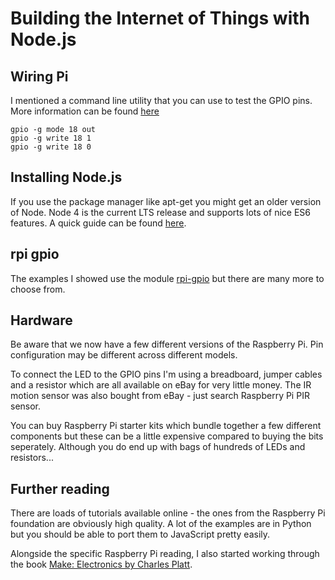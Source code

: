 
# Building the Internet of Things with Node.js

## Wiring Pi

I mentioned a command line utility that you can use to test the GPIO pins. More information can be found [here](https://projects.drogon.net/raspberry-pi/wiringpi/the-gpio-utility/)
```
gpio -g mode 18 out
gpio -g write 18 1
gpio -g write 18 0
```

## Installing Node.js

If you use the package manager like apt-get you might get an older version of Node. Node 4 is the current LTS release and supports lots of nice ES6 features. A quick guide can be found [here](http://blog.wia.io/installing-node-js-v4-0-0-on-a-raspberry-pi/).

## rpi  gpio

The examples I showed use the module [rpi-gpio](https://www.npmjs.com/package/rpi-gpio) but there are many more to choose from.

## Hardware

Be aware that we now have a few different versions of the Raspberry Pi. Pin configuration may be different across different models.

To connect the LED to the GPIO pins I'm using a breadboard, jumper cables and a resistor which are all available on eBay for very little money. The IR motion sensor was also bought from eBay - just search Raspberry Pi PIR sensor.

You can buy Raspberry Pi starter kits which bundle together a few different components but these can be a little expensive compared to buying the bits seperately. Although you do end up with bags of hundreds of LEDs and resistors...

## Further reading

There are loads of tutorials available online - the ones from the Raspberry Pi foundation are obviously high quality. A lot of the examples are in Python but you should be able to port them to JavaScript pretty easily.

Alongside the specific Raspberry Pi reading, I also started working through the book [Make: Electronics by Charles Platt](http://www.amazon.co.uk/Make-Electronics-Discovery-Charles-Platt/dp/0596153740).
